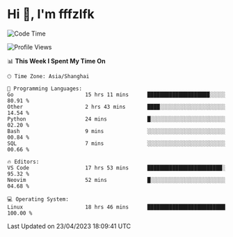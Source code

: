 # Hi 👋, I'm fffzlfk

<!--START_SECTION:waka-->
![Code Time](http://img.shields.io/badge/Code%20Time-168%20hrs%2023%20mins-blue)

![Profile Views](http://img.shields.io/badge/Profile%20Views-0-blue)

📊 **This Week I Spent My Time On** 

```text
🕑︎ Time Zone: Asia/Shanghai

💬 Programming Languages: 
Go                       15 hrs 11 mins      ████████████████████░░░░░   80.91 % 
Other                    2 hrs 43 mins       ████░░░░░░░░░░░░░░░░░░░░░   14.54 % 
Python                   24 mins             █░░░░░░░░░░░░░░░░░░░░░░░░   02.20 % 
Bash                     9 mins              ░░░░░░░░░░░░░░░░░░░░░░░░░   00.84 % 
SQL                      7 mins              ░░░░░░░░░░░░░░░░░░░░░░░░░   00.66 % 

🔥 Editors: 
VS Code                  17 hrs 53 mins      ████████████████████████░   95.32 % 
Neovim                   52 mins             █░░░░░░░░░░░░░░░░░░░░░░░░   04.68 % 

💻 Operating System: 
Linux                    18 hrs 46 mins      █████████████████████████   100.00 % 
```


 Last Updated on 23/04/2023 18:09:41 UTC
<!--END_SECTION:waka-->
